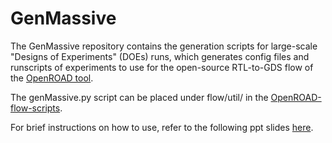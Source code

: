 # GenMassive
The GenMassive repository contains the generation scripts for large-scale "Designs of Experiments" (DOEs) runs, which generates config files and runscripts of experiments to use for the open-source RTL-to-GDS flow of the [OpenROAD tool](https://github.com/The-OpenROAD-Project).

The genMassive.py script can be placed under flow/util/ in the [OpenROAD-flow-scripts](https://github.com/The-OpenROAD-Project/OpenROAD-flow-scripts).

For brief instructions on how to use, refer to the following ppt slides [here](https://drive.google.com/file/d/1xbp4KJl3Hzyj9CMTodseSRms1rxTeZyN/view?usp=sharing).
